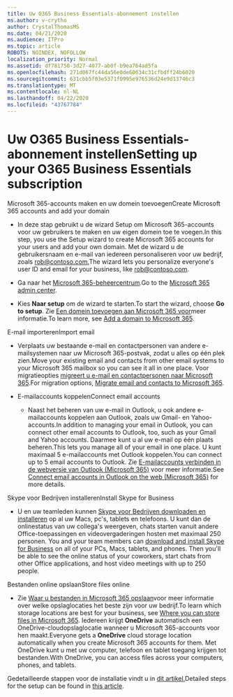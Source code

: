 ```yaml
---
title: Uw O365 Business Essentials-abonnement instellen
ms.author: v-crytho
author: CrystalThomasMS
ms.date: 04/21/2020
ms.audience: ITPro
ms.topic: article
ROBOTS: NOINDEX, NOFOLLOW
localization_priority: Normal
ms.assetid: df781750-3d27-4077-ab0f-b9ea764ad5fa
ms.openlocfilehash: 271d067fc44da56e0de60634c31cfbdff24b6020
ms.sourcegitcommit: 631cbb5f03e5371f0995e976536d24e9d13746c3
ms.translationtype: MT
ms.contentlocale: nl-NL
ms.lasthandoff: 04/22/2020
ms.locfileid: "43767784"
---
```

# <a name="setting-up-your-o365-business-essentials-subscription"></a><span data-ttu-id="53095-102">Uw O365 Business Essentials-abonnement instellen</span><span class="sxs-lookup"><span data-stu-id="53095-102">Setting up your O365 Business Essentials subscription</span></span>

<span data-ttu-id="53095-103">Microsoft 365-accounts maken en uw domein toevoegen</span><span class="sxs-lookup"><span data-stu-id="53095-103">Create Microsoft 365 accounts and add your domain</span></span>
  
- <span data-ttu-id="53095-104">In deze stap gebruikt u de wizard Setup om Microsoft 365-accounts voor uw gebruikers te maken en uw eigen domein toe te voegen.</span><span class="sxs-lookup"><span data-stu-id="53095-104">In this step, you use the Setup wizard to create Microsoft 365 accounts for your users and add your own domain.</span></span> <span data-ttu-id="53095-105">Met de wizard u de gebruikersnaam en e-mail van iedereen personaliseren voor uw bedrijf, zoals [rob@contoso.com.](mailto:rob@contoso.com)</span><span class="sxs-lookup"><span data-stu-id="53095-105">The wizard lets you personalize everyone's user ID and email for your business, like [rob@contoso.com](mailto:rob@contoso.com).</span></span>
    
- <span data-ttu-id="53095-106">Ga naar het [Microsoft 365-beheercentrum](https://login.partner.microsoftonline.cn/).</span><span class="sxs-lookup"><span data-stu-id="53095-106">Go to the [Microsoft 365 admin center](https://login.partner.microsoftonline.cn/).</span></span>
    
- <span data-ttu-id="53095-107">Kies **Naar setup** om de wizard te starten.</span><span class="sxs-lookup"><span data-stu-id="53095-107">To start the wizard, choose **Go to setup**.</span></span> <span data-ttu-id="53095-108">Zie [Een domein toevoegen aan Microsoft 365 voor](https://docs.microsoft.com/office365/admin/setup/add-domain)meer informatie.</span><span class="sxs-lookup"><span data-stu-id="53095-108">To learn more, see [Add a domain to Microsoft 365](https://docs.microsoft.com/office365/admin/setup/add-domain).</span></span>
    
<span data-ttu-id="53095-109">E-mail importeren</span><span class="sxs-lookup"><span data-stu-id="53095-109">Import email</span></span>
  
- <span data-ttu-id="53095-110">Verplaats uw bestaande e-mail en contactpersonen van andere e-mailsystemen naar uw Microsoft 365-postvak, zodat u alles op één plek zien.</span><span class="sxs-lookup"><span data-stu-id="53095-110">Move your existing email and contacts from other email systems to your Microsoft 365 mailbox so you can see it all in one place.</span></span> <span data-ttu-id="53095-111">Voor migratieopties [migreert u e-mail en contactpersonen naar Microsoft 365](https://docs.microsoft.com/office365/admin/setup/migrate-email-and-contacts-admin).</span><span class="sxs-lookup"><span data-stu-id="53095-111">For migration options, [Migrate email and contacts to Microsoft 365](https://docs.microsoft.com/office365/admin/setup/migrate-email-and-contacts-admin).</span></span>
    
- <span data-ttu-id="53095-112">E-mailaccounts koppelen</span><span class="sxs-lookup"><span data-stu-id="53095-112">Connect email accounts</span></span>
    
  - <span data-ttu-id="53095-113">Naast het beheren van uw e-mail in Outlook, u ook andere e-mailaccounts koppelen aan Outlook, zoals uw Gmail- en Yahoo-accounts.</span><span class="sxs-lookup"><span data-stu-id="53095-113">In addition to managing your email in Outlook, you can connect other email accounts to Outlook, too, such as your Gmail and Yahoo accounts.</span></span> <span data-ttu-id="53095-114">Daarmee kunt u al uw e-mail op één plaats beheren.</span><span class="sxs-lookup"><span data-stu-id="53095-114">This lets you manage all of your email in one place.</span></span> <span data-ttu-id="53095-115">U kunt maximaal 5 e-mailaccounts met Outlook koppelen.</span><span class="sxs-lookup"><span data-stu-id="53095-115">You can connect up to 5 email accounts to Outlook.</span></span> <span data-ttu-id="53095-116">Zie [E-mailaccounts verbinden in de webversie van Outlook (Microsoft 365)](https://support.office.com/Article/Connect-email-accounts-in-Outlook-on-the-web-Office-365-d7012ff0-924f-4f78-8aca-c3912d886c4d) voor meer informatie.</span><span class="sxs-lookup"><span data-stu-id="53095-116">See [Connect email accounts in Outlook on the web (Microsoft 365)](https://support.office.com/Article/Connect-email-accounts-in-Outlook-on-the-web-Office-365-d7012ff0-924f-4f78-8aca-c3912d886c4d) for more details.</span></span> 
    
<span data-ttu-id="53095-117">Skype voor Bedrijven installeren</span><span class="sxs-lookup"><span data-stu-id="53095-117">Install Skype for Business</span></span>
  
- <span data-ttu-id="53095-p105">U en uw teamleden kunnen [Skype voor Bedrijven downloaden en installeren](https://support.office.com/Article/download-and-install-Skype-for-Business-8a0d4da8-9d58-44f9-9759-5c8f340cb3fb) op al uw Macs, pc's, tablets en telefoons. U kunt dan de onlinestatus van uw collega's weergeven, chats starten vanuit andere Office-toepassingen en videovergaderingen hosten met maximaal 250 personen. </span><span class="sxs-lookup"><span data-stu-id="53095-p105">You and your team members can [download and install Skype for Business](https://support.office.com/Article/download-and-install-Skype-for-Business-8a0d4da8-9d58-44f9-9759-5c8f340cb3fb) on all of your PCs, Macs, tablets, and phones. Then you'll be able to see the online status of your coworkers, start chats from other Office applications, and host video meetings with up to 250 people.</span></span> 
    
<span data-ttu-id="53095-120">Bestanden online opslaan</span><span class="sxs-lookup"><span data-stu-id="53095-120">Store files online</span></span>
  
- <span data-ttu-id="53095-121">Zie [Waar u bestanden in Microsoft 365 opslaan](https://support.office.com/article/c7c20284-bc94-47f4-9728-d28e9daf0790.aspx)voor meer informatie over welke opslaglocaties het beste zijn voor uw bedrijf.</span><span class="sxs-lookup"><span data-stu-id="53095-121">To learn which storage locations are best for your business, see [Where you can store files in Microsoft 365](https://support.office.com/article/c7c20284-bc94-47f4-9728-d28e9daf0790.aspx).</span></span> <span data-ttu-id="53095-122">Iedereen krijgt **OneDrive** automatisch een OneDrive-cloudopslaglocatie wanneer u Microsoft 365-accounts voor hen maakt.</span><span class="sxs-lookup"><span data-stu-id="53095-122">Everyone gets a **OneDrive** cloud storage location automatically when you create Microsoft 365 accounts for them.</span></span> <span data-ttu-id="53095-123">Met OneDrive kunt u met uw computer, telefoon en tablet toegang krijgen tot bestanden.</span><span class="sxs-lookup"><span data-stu-id="53095-123">With OneDrive, you can access files across your computers, phones, and tablets.</span></span> 
    
<span data-ttu-id="53095-124">Gedetailleerde stappen voor de installatie vindt u in [dit artikel.](https://docs.microsoft.com/office365/admin/setup/setup)</span><span class="sxs-lookup"><span data-stu-id="53095-124">Detailed steps for the setup can be found in [this article](https://docs.microsoft.com/office365/admin/setup/setup).</span></span>
  

